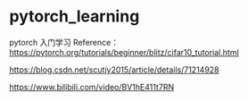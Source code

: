 # pytorch_learning
pytorch 入门学习
Reference：
https://pytorch.org/tutorials/beginner/blitz/cifar10_tutorial.html

https://blog.csdn.net/scutjy2015/article/details/71214928

https://www.bilibili.com/video/BV1hE411t7RN
